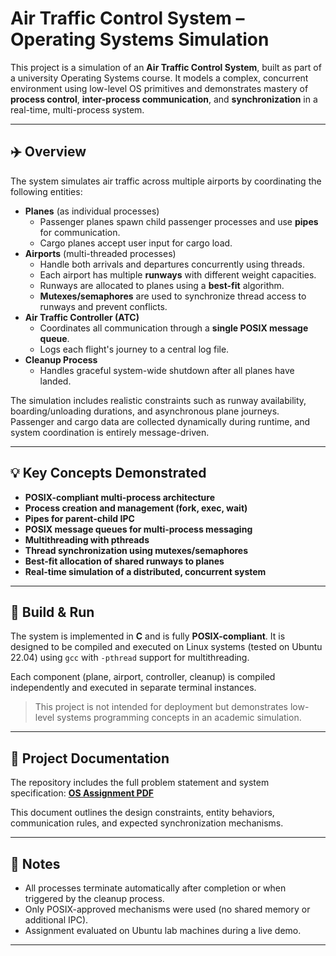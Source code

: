 # Air Traffic Control System – Operating Systems Simulation

This project is a simulation of an **Air Traffic Control System**, built as part of a university Operating Systems course. It models a complex, concurrent environment using low-level OS primitives and demonstrates mastery of **process control**, **inter-process communication**, and **synchronization** in a real-time, multi-process system.

---

## ✈️ Overview

The system simulates air traffic across multiple airports by coordinating the following entities:

- **Planes** (as individual processes)
  - Passenger planes spawn child passenger processes and use **pipes** for communication.
  - Cargo planes accept user input for cargo load.
- **Airports** (multi-threaded processes)
  - Handle both arrivals and departures concurrently using threads.
  - Each airport has multiple **runways** with different weight capacities.
  - Runways are allocated to planes using a **best-fit** algorithm.
  - **Mutexes/semaphores** are used to synchronize thread access to runways and prevent conflicts.
- **Air Traffic Controller (ATC)**
  - Coordinates all communication through a **single POSIX message queue**.
  - Logs each flight's journey to a central log file.
- **Cleanup Process**
  - Handles graceful system-wide shutdown after all planes have landed.

The simulation includes realistic constraints such as runway availability, boarding/unloading durations, and asynchronous plane journeys. Passenger and cargo data are collected dynamically during runtime, and system coordination is entirely message-driven.


---

## 💡 Key Concepts Demonstrated

- **POSIX-compliant multi-process architecture**
- **Process creation and management (fork, exec, wait)**
- **Pipes for parent-child IPC**
- **POSIX message queues for multi-process messaging**
- **Multithreading with pthreads**
- **Thread synchronization using mutexes/semaphores**
- **Best-fit allocation of shared runways to planes**
- **Real-time simulation of a distributed, concurrent system**


---

## 🔧 Build & Run

The system is implemented in **C** and is fully **POSIX-compliant**. It is designed to be compiled and executed on Linux systems (tested on Ubuntu 22.04) using `gcc` with `-pthread` support for multithreading.

Each component (plane, airport, controller, cleanup) is compiled independently and executed in separate terminal instances.

> This project is not intended for deployment but demonstrates low-level systems programming concepts in an academic simulation.

---

## 📄 Project Documentation

The repository includes the full problem statement and system specification: 
**[OS Assignment PDF](./OS%20Assignment%202%20-%20Air%20Traffic%20Control%20System%20(1).pdf)**

This document outlines the design constraints, entity behaviors, communication rules, and expected synchronization mechanisms.

---

## 📌 Notes

- All processes terminate automatically after completion or when triggered by the cleanup process.
- Only POSIX-approved mechanisms were used (no shared memory or additional IPC).
- Assignment evaluated on Ubuntu lab machines during a live demo.

---

